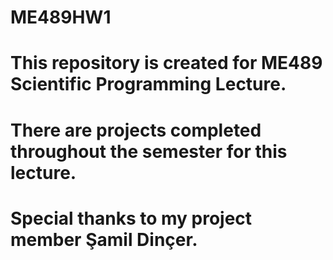 # ME489HW1
# This repository is created for ME489 Scientific Programming Lecture. 
# There are projects completed throughout the semester for this lecture. 
# Special thanks to my project member Şamil Dinçer. 

